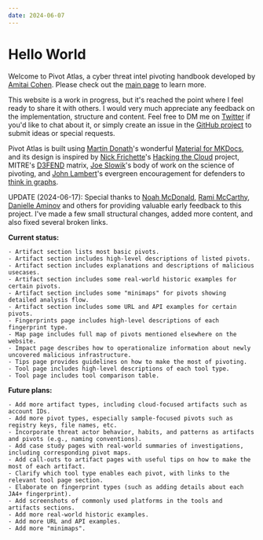 ```yaml
---
date: 2024-06-07
---
```


# Hello World

Welcome to Pivot Atlas, a cyber threat intel pivoting handbook developed by [Amitai Cohen](https://twitter.com/AmitaiCo). Please check out the [main page](/) to learn more.

This website is a work in progress, but it's reached the point where I feel ready to share it with others. I would very much appreciate any feedback on the implementation, structure and content. Feel free to DM me on [Twitter](https://twitter.com/AmitaiCo) if you'd like to chat about it, or simply create an issue in the [GitHub project](https://github.com/korniko98/pivot-atlas/issues/new) to submit ideas or special requests.

Pivot Atlas is built using [Martin Donath](https://x.com/squidfunk)'s wonderful [Material for MKDocs](https://squidfunk.github.io/mkdocs-material/), and its design is inspired by [Nick Frichette](https://x.com/frichette_n)'s [Hacking the Cloud](https://hackingthe.cloud/) project, MITRE's [D3FEND](https://d3fend.mitre.org/) matrix, [Joe Slowik](https://twitter.com/jfslowik)'s body of work on the science of pivoting, and [John Lambert](https://x.com/JohnLaTwC)'s evergreen encouragement for defenders to [think in graphs](https://github.com/JohnLaTwC/Shared/blob/master/Defenders%20think%20in%20lists.%20Attackers%20think%20in%20graphs.%20As%20long%20as%20this%20is%20true%2C%20attackers%20win.md).

UPDATE (2024-06-17): Special thanks to [Noah McDonald](https://twitter.com/TheIceRoot), [Rami McCarthy](https://x.com/ramimacisabird), [Danielle Aminov](https://twitter.com/AminovDanielle) and others for providing valuable early feedback to this project. I've made a few small structural changes, added more content, and also fixed several broken links.

**Current status:**

```
- Artifact section lists most basic pivots.
- Artifact section includes high-level descriptions of listed pivots.
- Artifact section includes explanations and descriptions of malicious usecases.
- Artifact section includes some real-world historic examples for certain pivots.
- Artifact section includes some "minimaps" for pivots showing detailed analysis flow.
- Artifact section includes some URL and API examples for certain pivots.
- Fingerprints page includes high-level descriptions of each fingerprint type.
- Map page includes full map of pivots mentioned elsewhere on the website.
- Impact page describes how to operationalize information about newly uncovered malicious infrastructure.
- Tips page provides guidelines on how to make the most of pivoting.
- Tool page includes high-level descriptions of each tool type.
- Tool page includes tool comparison table.
```

**Future plans:**

```
- Add more artifact types, including cloud-focused artifacts such as account IDs.
- Add more pivot types, especially sample-focused pivots such as registry keys, file names, etc.
- Incorporate threat actor behavior, habits, and patterns as artifacts and pivots (e.g., naming conventions).
- Add case study pages with real-world summaries of investigations, including corresponding pivot maps.
- Add call-outs to artifact pages with useful tips on how to make the most of each artifact.
- Clarify which tool type enables each pivot, with links to the relevant tool page section.
- Elaborate on fingerprint types (such as adding details about each JA4+ fingerprint).
- Add screenshots of commonly used platforms in the tools and artifacts sections.
- Add more real-world historic examples.
- Add more URL and API examples.
- Add more "minimaps".
```